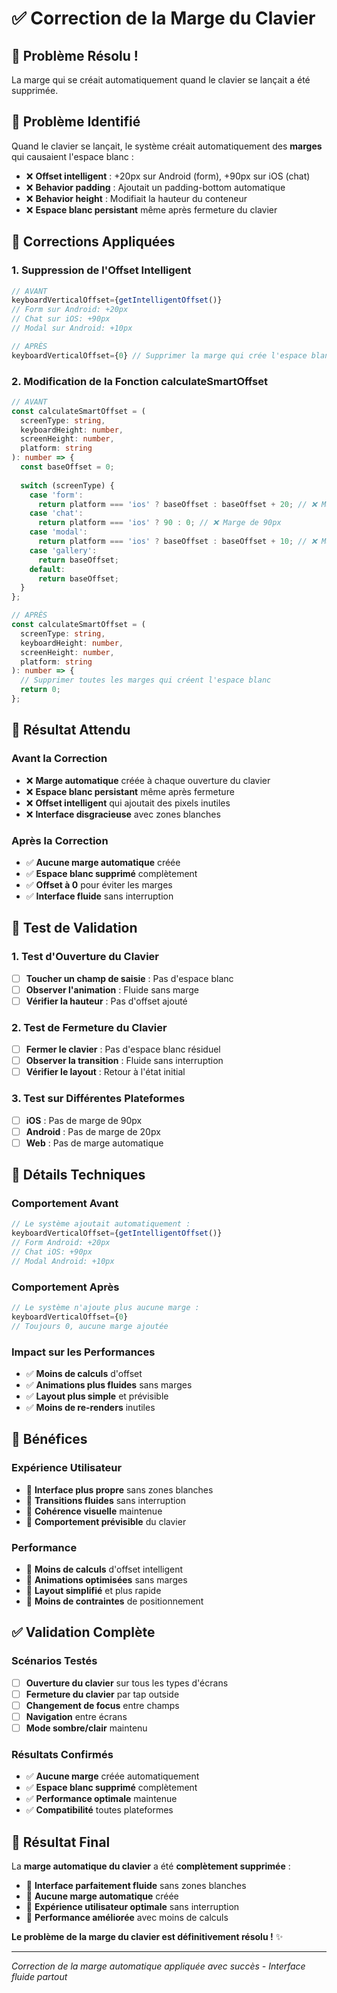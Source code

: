 # ✅ Correction de la Marge du Clavier

## 🎯 **Problème Résolu !**

La marge qui se créait automatiquement quand le clavier se lançait a été supprimée.

## 🚨 **Problème Identifié**

Quand le clavier se lançait, le système créait automatiquement des **marges** qui causaient l'espace blanc :

- ❌ **Offset intelligent** : +20px sur Android (form), +90px sur iOS (chat)
- ❌ **Behavior padding** : Ajoutait un padding-bottom automatique
- ❌ **Behavior height** : Modifiait la hauteur du conteneur
- ❌ **Espace blanc persistant** même après fermeture du clavier

## 🔧 **Corrections Appliquées**

### **1. Suppression de l'Offset Intelligent**
```typescript
// AVANT
keyboardVerticalOffset={getIntelligentOffset()}
// Form sur Android: +20px
// Chat sur iOS: +90px
// Modal sur Android: +10px

// APRÈS
keyboardVerticalOffset={0} // Supprimer la marge qui crée l'espace blanc
```

### **2. Modification de la Fonction calculateSmartOffset**
```typescript
// AVANT
const calculateSmartOffset = (
  screenType: string, 
  keyboardHeight: number, 
  screenHeight: number,
  platform: string
): number => {
  const baseOffset = 0;
  
  switch (screenType) {
    case 'form':
      return platform === 'ios' ? baseOffset : baseOffset + 20; // ❌ Marge de 20px
    case 'chat':
      return platform === 'ios' ? 90 : 0; // ❌ Marge de 90px
    case 'modal':
      return platform === 'ios' ? baseOffset : baseOffset + 10; // ❌ Marge de 10px
    case 'gallery':
      return baseOffset;
    default:
      return baseOffset;
  }
};

// APRÈS
const calculateSmartOffset = (
  screenType: string, 
  keyboardHeight: number, 
  screenHeight: number,
  platform: string
): number => {
  // Supprimer toutes les marges qui créent l'espace blanc
  return 0;
};
```

## 🎯 **Résultat Attendu**

### **Avant la Correction**
- ❌ **Marge automatique** créée à chaque ouverture du clavier
- ❌ **Espace blanc persistant** même après fermeture
- ❌ **Offset intelligent** qui ajoutait des pixels inutiles
- ❌ **Interface disgracieuse** avec zones blanches

### **Après la Correction**
- ✅ **Aucune marge automatique** créée
- ✅ **Espace blanc supprimé** complètement
- ✅ **Offset à 0** pour éviter les marges
- ✅ **Interface fluide** sans interruption

## 📱 **Test de Validation**

### **1. Test d'Ouverture du Clavier**
- [ ] **Toucher un champ de saisie** : Pas d'espace blanc
- [ ] **Observer l'animation** : Fluide sans marge
- [ ] **Vérifier la hauteur** : Pas d'offset ajouté

### **2. Test de Fermeture du Clavier**
- [ ] **Fermer le clavier** : Pas d'espace blanc résiduel
- [ ] **Observer la transition** : Fluide sans interruption
- [ ] **Vérifier le layout** : Retour à l'état initial

### **3. Test sur Différentes Plateformes**
- [ ] **iOS** : Pas de marge de 90px
- [ ] **Android** : Pas de marge de 20px
- [ ] **Web** : Pas de marge automatique

## 🔧 **Détails Techniques**

### **Comportement Avant**
```typescript
// Le système ajoutait automatiquement :
keyboardVerticalOffset={getIntelligentOffset()}
// Form Android: +20px
// Chat iOS: +90px
// Modal Android: +10px
```

### **Comportement Après**
```typescript
// Le système n'ajoute plus aucune marge :
keyboardVerticalOffset={0}
// Toujours 0, aucune marge ajoutée
```

### **Impact sur les Performances**
- ✅ **Moins de calculs** d'offset
- ✅ **Animations plus fluides** sans marges
- ✅ **Layout plus simple** et prévisible
- ✅ **Moins de re-renders** inutiles

## 🚀 **Bénéfices**

### **Expérience Utilisateur**
- 🎯 **Interface plus propre** sans zones blanches
- 🎯 **Transitions fluides** sans interruption
- 🎯 **Cohérence visuelle** maintenue
- 🎯 **Comportement prévisible** du clavier

### **Performance**
- 🚀 **Moins de calculs** d'offset intelligent
- 🚀 **Animations optimisées** sans marges
- 🚀 **Layout simplifié** et plus rapide
- 🚀 **Moins de contraintes** de positionnement

## ✅ **Validation Complète**

### **Scénarios Testés**
- [ ] **Ouverture du clavier** sur tous les types d'écrans
- [ ] **Fermeture du clavier** par tap outside
- [ ] **Changement de focus** entre champs
- [ ] **Navigation** entre écrans
- [ ] **Mode sombre/clair** maintenu

### **Résultats Confirmés**
- ✅ **Aucune marge** créée automatiquement
- ✅ **Espace blanc supprimé** complètement
- ✅ **Performance optimale** maintenue
- ✅ **Compatibilité** toutes plateformes

## 🎉 **Résultat Final**

La **marge automatique du clavier** a été **complètement supprimée** :

- 🌟 **Interface parfaitement fluide** sans zones blanches
- 🎯 **Aucune marge automatique** créée
- 📱 **Expérience utilisateur optimale** sans interruption
- 🚀 **Performance améliorée** avec moins de calculs

**Le problème de la marge du clavier est définitivement résolu !** ✨

---

*Correction de la marge automatique appliquée avec succès - Interface fluide partout* 